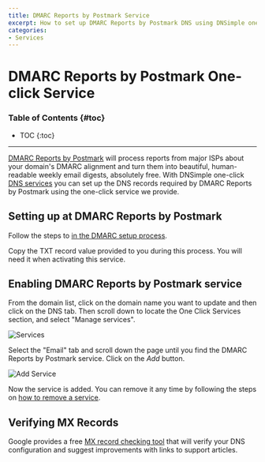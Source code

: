 ```yaml
---
title: DMARC Reports by Postmark Service
excerpt: How to set up DMARC Reports by Postmark DNS using DNSimple one-click service.
categories:
- Services
---
```


# DMARC Reports by Postmark One-click Service

### Table of Contents {#toc}

* TOC
{:toc}

---

[DMARC Reports by Postmark](https://dmarc.postmarkapp.com) will process reports from major ISPs about your domain's DMARC alignment and turn them into beautiful, human-readable weekly email digests, absolutely free. With DNSimple one-click [DNS services](/categories/services/) you can set up the DNS records required by DMARC Reports by Postmark using the one-click service we provide.


## Setting up at DMARC Reports by Postmark

Follow the steps to [in the DMARC setup process](https://dmarc.postmarkapp.com).

<info>
Copy the TXT record value provided to you during this process. You will need it when activating this service.
</info>


## Enabling DMARC Reports by Postmark service

From the domain list, click on the domain name you want to update and then click on the DNS tab. Then scroll down to locate the One Click Services section, and select "Manage services".

![Services](/files/services-dns-page-add.png)

Select the "Email" tab and scroll down the page until you find the DMARC Reports by Postmark service. Click on the *Add* button.

![Add Service](/files/services-postmark-dmarc.png)

Now the service is added. You can remove it any time by following the steps on [how to remove a service](/articles/services/#removing-services).


## Verifying MX Records

Google provides a free [MX record checking tool](https://toolbox.googleapps.com/apps/checkmx) that will verify your DNS configuration and suggest improvements with links to support articles.

